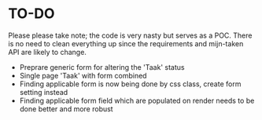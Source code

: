 # TO-DO

Please please take note; the code is very nasty but serves as a POC. There is no need to clean everything up since the requirements and mijn-taken API are likely to change.

- Preprare generic form for altering the 'Taak' status
- Single page 'Taak' with form combined
- Finding applicable form is now being done by css class, create form setting instead
- Finding applicable form field which are populated on render needs to be done better and more robust
